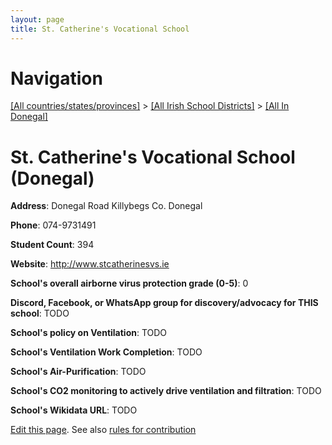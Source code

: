 ```yaml
---
layout: page
title: St. Catherine's Vocational School
---
```

# Navigation

[[All countries/states/provinces]](../../..) > [[All Irish School Districts]](../..) > [[All In Donegal]](..)

# St. Catherine's Vocational School (Donegal)

**Address**: Donegal Road Killybegs Co. Donegal

**Phone**: 074-9731491

**Student Count**: 394

**Website**: <http://www.stcatherinesvs.ie>

**School's overall airborne virus protection grade (0-5)**: 0

**Discord, Facebook, or WhatsApp group for discovery/advocacy for THIS school**: TODO

**School's policy on Ventilation**: TODO

**School's Ventilation Work Completion**: TODO

**School's Air-Purification**: TODO

**School's CO2 monitoring to actively drive ventilation and filtration**: TODO

**School's Wikidata URL**: TODO


[Edit this page](https://github.com/ventilate-schools/Ireland/edit/main/./Donegal/St._Catherine's_Vocational_School.md). See also [rules for contribution](../../../contribution-rules/)